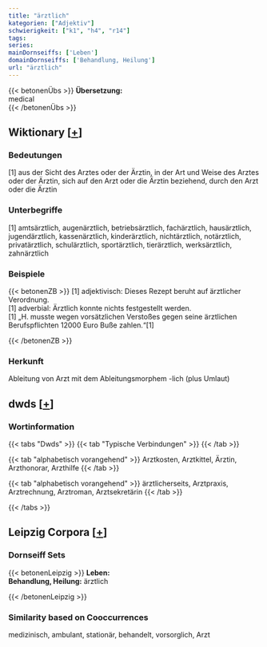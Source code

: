```yaml
---
title: "ärztlich"
kategorien: ["Adjektiv"]
schwierigkeit: ["k1", "h4", "r14"]
tags:
series:
mainDornseiffs: ['Leben']
domainDornseiffs: ['Behandlung, Heilung']
url: "ärztlich"
---
```


{{< betonenÜbs >}}
**Übersetzung:**  
medical  
{{< /betonenÜbs >}}

## Wiktionary [[+](https://de.wiktionary.org/wiki/ärztlich)]

### Bedeutungen
[1] aus der Sicht des Arztes oder der Ärztin, in der Art und Weise des Arztes oder der Ärztin, sich auf den Arzt oder die Ärztin beziehend, durch den Arzt oder die Ärztin  

### Unterbegriffe
[1] amtsärztlich, augenärztlich, betriebsärztlich, fachärztlich, hausärztlich, jugendärztlich, kassenärztlich, kinderärztlich, nichtärztlich, notärztlich, privatärztlich, schulärztlich, sportärztlich, tierärztlich, werksärztlich, zahnärztlich  

### Beispiele
{{< betonenZB >}}
[1] adjektivisch: Dieses Rezept beruht auf ärztlicher Verordnung.  
[1] adverbial: Ärztlich konnte nichts festgestellt werden.  
[1] „H. musste wegen vorsätzlichen Verstoßes gegen seine ärztlichen Berufspflichten 12000 Euro Buße zahlen.“[1]  

{{< /betonenZB >}}
### Herkunft
Ableitung von Arzt mit dem Ableitungsmorphem -lich (plus Umlaut)  



## dwds [[+](https://www.dwds.de/wb/ärztlich)]

### Wortinformation
{{< tabs "Dwds" >}}
{{< tab "Typische Verbindungen" >}}
{{< /tab >}}

{{< tab "alphabetisch vorangehend" >}}
Arztkosten, Arztkittel, Ärztin, Arzthonorar, Arzthilfe
{{< /tab >}}

{{< tab "alphabetisch vorangehend" >}}
ärztlicherseits, Arztpraxis, Arztrechnung, Arztroman, Arztsekretärin
{{< /tab >}}

{{< /tabs >}}

## Leipzig Corpora [[+](https://corpora.uni-leipzig.de/en/res?word=ärztlich&corpusId=deu_newscrawl-public_2018)]

### Dornseiff Sets
{{< betonenLeipzig >}}
**Leben:**  
**Behandlung, Heilung:** ärztlich  

{{< /betonenLeipzig >}}

### Similarity based on Cooccurrences
medizinisch, ambulant, stationär, behandelt, vorsorglich, Arzt

